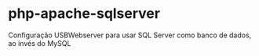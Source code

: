 # php-apache-sqlserver
Configuração USBWebserver para usar SQL Server como banco de dados, ao invés do MySQL
